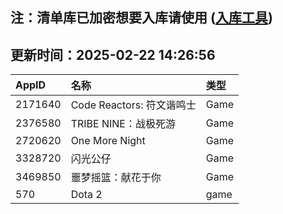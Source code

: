 ## 注：清单库已加密想要入库请使用 ([入库工具](https://github.com/BlankTMing/ManifestAutoUpdate/releases))

## 更新时间：2025-02-22 14:26:56
| AppID | 名称 | 类型  |
| :-------------------- | :----------------------------- | :----------- |
| 2171640 | Code Reactors: 符文谐鸣士| Game |
| 2376580 | TRIBE NINE：战极死游| Game |
| 2720620 | One More Night| Game |
| 3328720 | 闪光公仔| Game |
| 3469850 | 噩梦摇篮：献花于你| Game |
| 570 | Dota 2| game |
